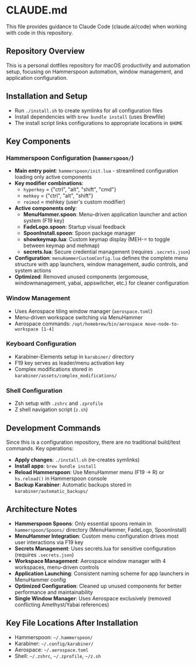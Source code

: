 # CLAUDE.md

This file provides guidance to Claude Code (claude.ai/code) when working with code in this repository.

## Repository Overview

This is a personal dotfiles repository for macOS productivity and automation setup, focusing on Hammerspoon automation, window management, and application configuration.

## Installation and Setup

- Run `./install.sh` to create symlinks for all configuration files
- Install dependencies with `brew bundle install` (uses Brewfile)
- The install script links configurations to appropriate locations in `$HOME`

## Key Components

### Hammerspoon Configuration (`hammerspoon/`)
- **Main entry point**: `hammerspoon/init.lua` - streamlined configuration loading only active components
- **Key modifier combinations**:
  - `hyperkey` = {"ctrl", "alt", "shift", "cmd"}
  - `mehkey` = {"ctrl", "alt", "shift"}
  - `reimod` = mehkey (user's custom modifier)
- **Active components only**:
  - **MenuHammer.spoon**: Menu-driven application launcher and action system (F19 key)
  - **FadeLogo.spoon**: Startup visual feedback
  - **SpoonInstall.spoon**: Spoon package manager
  - **showkeymap.lua**: Custom keymap display (MEH-= to toggle between keymap and mehmap)
  - **secrets.lua**: Secure credential management (requires `.secrets.json`)
- **Configuration**: `menuHammerCustomConfig.lua` defines the complete menu structure with app launchers, window management, audio controls, and system actions
- **Optimized**: Removed unused components (ergomouse, windowmanagement, yabai, appswitcher, etc.) for cleaner configuration

### Window Management
- Uses Aerospace tiling window manager (`aerospace.toml`)
- Menu-driven workspace switching via MenuHammer
- Aerospace commands: `/opt/homebrew/bin/aerospace move-node-to-workspace [1-4]`

### Keyboard Configuration
- Karabiner-Elements setup in `karabiner/` directory
- F19 key serves as leader/menu activation key
- Complex modifications stored in `karabiner/assets/complex_modifications/`

### Shell Configuration
- Zsh setup with `.zshrc` and `.zprofile`
- Z shell navigation script (`z.sh`)

## Development Commands

Since this is a configuration repository, there are no traditional build/test commands. Key operations:

- **Apply changes**: `./install.sh` (re-creates symlinks)
- **Install apps**: `brew bundle install`
- **Reload Hammerspoon**: Use MenuHammer menu (F19 → R) or `hs.reload()` in Hammerspoon console
- **Backup Karabiner**: Automatic backups stored in `karabiner/automatic_backups/`

## Architecture Notes

- **Hammerspoon Spoons**: Only essential spoons remain in `hammerspoon/Spoons/` directory (MenuHammer, FadeLogo, SpoonInstall)
- **MenuHammer Integration**: Custom menu configuration drives most user interactions via F19 key
- **Secrets Management**: Uses secrets.lua for sensitive configuration (requires `.secrets.json`)
- **Workspace Management**: Aerospace window manager with 4 workspaces, menu-driven controls
- **Application Launching**: Consistent naming scheme for app launchers in MenuHammer config
- **Optimized Configuration**: Cleaned up unused components for better performance and maintainability
- **Single Window Manager**: Uses Aerospace exclusively (removed conflicting Amethyst/Yabai references)

## Key File Locations After Installation

- Hammerspoon: `~/.hammerspoon/`
- Karabiner: `~/.config/karabiner/`
- Aerospace: `~/.aerospace.toml`
- Shell: `~/.zshrc`, `~/.zprofile`, `~/z.sh`